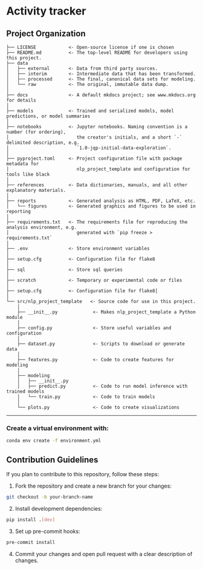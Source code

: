 # Activity tracker

## Project Organization

```
├── LICENSE            <- Open-source license if one is chosen
├── README.md          <- The top-level README for developers using this project.
├── data
│   ├── external       <- Data from third party sources.
│   ├── interim        <- Intermediate data that has been transformed.
│   ├── processed      <- The final, canonical data sets for modeling.
│   └── raw            <- The original, immutable data dump.
│
├── docs               <- A default mkdocs project; see www.mkdocs.org for details
│
├── models             <- Trained and serialized models, model predictions, or model summaries
│
├── notebooks          <- Jupyter notebooks. Naming convention is a number (for ordering),
│                         the creator's initials, and a short `-` delimited description, e.g.
│                         `1.0-jqp-initial-data-exploration`.
│
├── pyproject.toml     <- Project configuration file with package metadata for
│                         nlp_project_template and configuration for tools like black
│
├── references         <- Data dictionaries, manuals, and all other explanatory materials.
│
├── reports            <- Generated analysis as HTML, PDF, LaTeX, etc.
│   └── figures        <- Generated graphics and figures to be used in reporting
│
├── requirements.txt   <- The requirements file for reproducing the analysis environment, e.g.
│                         generated with `pip freeze > requirements.txt`
│
├── .env               <- Store environment variables
│
├── setup.cfg          <- Configuration file for flake8
│
├── sql                <- Store sql queries
│
├── scratch            <- Temporary or experimental code or files
│
├── setup.cfg          <- Configuration file for flake8│
│
└── src/nlp_project_template   <- Source code for use in this project.
    │
    ├── __init__.py             <- Makes nlp_project_template a Python module
    │
    ├── config.py               <- Store useful variables and configuration
    │
    ├── dataset.py              <- Scripts to download or generate data
    │
    ├── features.py             <- Code to create features for modeling
    │
    ├── modeling
    │   ├── __init__.py
    │   ├── predict.py          <- Code to run model inference with trained models
    │   └── train.py            <- Code to train models
    │
    └── plots.py                <- Code to create visualizations
```

---

### Create a virtual environment with:

```bash
conda env create -f environment.yml
```

## Contribution Guidelines

If you plan to contribute to this repository, follow these steps:

1. Fork the repository and create a new branch for your changes:

```bash
git checkout -b your-branch-name
```

2. Install development dependencies:

```bash
pip install .[dev]
```

3. Set up pre-commit hooks:

```bash
pre-commit install
```

4. Commit your changes and open pull request with a clear description of changes.
